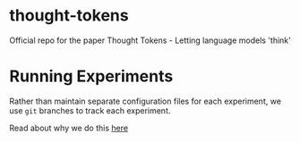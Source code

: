 # thought-tokens
Official repo for the paper Thought Tokens - Letting language models 'think'











# Running Experiments

Rather than maintain separate configuration files for each experiment, we use `git` branches to track each experiment.

Read about why we do this [here](https://github.com/...)
 
